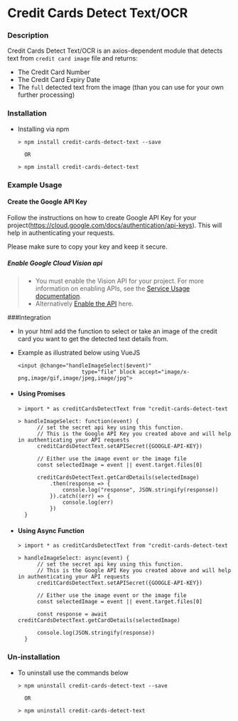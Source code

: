 # Credit Cards Detect Text/OCR

### Description
Credit Cards Detect Text/OCR is an axios-dependent module that detects text from  `credit card image` file and returns:
* The Credit Card Number
* The Credit Card Expiry Date 
* The `full` detected text from the image (than you can use for your own further processing)

### Installation

- Installing via npm
    ```
    > npm install credit-cards-detect-text --save
      
      OR
  
    > npm install credit-cards-detect-text
    ```

### Example Usage

#### Create the Google API Key

Follow the instructions on how to create Google API Key for your project(https://cloud.google.com/docs/authentication/api-keys). This will
 help in authenticating your requests.

Please make sure to copy your key and keep it secure.

##### Enable Google Cloud Vision api 

> - You must enable the Vision API for your project. For more information on enabling APIs, see the [Service Usage documentation](https://cloud.google.com/service-usage/docs/enable-disable).
> - Alternatively [Enable the API](https://console.cloud.google.com/flows/enableapi?apiid=vision.googleapis.com) here.

###Integration

- In your html add the function to select or take an image of the credit card you want
  to get the detected text details from.
- Example as illustrated below using VueJS
    ```
    <input @change="handleImageSelect($event)" 
                        type="file" block accept="image/x-png,image/gif,image/jpeg,image/jpg">
    ```

- #### Using Promises
    ```
    > import * as creditCardsDetectText from "credit-cards-detect-text
    
    > handleImageSelect: function(event) {  
          // set the secret api key using this function.
          // This is the Google API Key you created above and will help in authenticating your API requests          
          creditCardsDetectText.setAPISecret({GOOGLE-API-KEY})
  
          // Either use the image event or the image file
          const selectedImage = event || event.target.files[0]
          
          creditCardsDetectText.getCardDetails(selectedImage)
              .then(response => {
                  console.log("response", JSON.stringify(response))
              }).catch((err) => {
                  console.log(err)
              })
      }
    ```

- #### Using Async Function
    ```
    > import * as creditCardsDetectText from "credit-cards-detect-text
    
    > handleImageSelect: async(event) {
          // set the secret api key using this function.
          // This is the Google API Key you created above and will help in authenticating your API requests          
          creditCardsDetectText.setAPISecret({GOOGLE-API-KEY})
  
          // Either use the image event or the image file
          const selectedImage = event || event.target.files[0]

          const response = await creditCardsDetectText.getCardDetails(selectedImage)
  
          console.log(JSON.stringify(response))
      }
    ```

### Un-installation

- To uninstall use the commands below
    ```
    > npm uninstall credit-cards-detect-text --save
      
      OR
  
    > npm uninstall credit-cards-detect-text